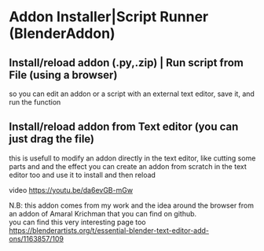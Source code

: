 # Addon Installer|Script Runner  (BlenderAddon)

## Install/reload addon (.py,.zip) | Run script from File (using a browser) 
so you can edit an addon or a script with an external text editor, save it, and run the function

## Install/reload addon from Text editor (you can just drag the file)
this is usefull to modify an addon directly in the text editor, like cutting some parts and and the effect
you can create an addon from scratch in the text editor too and use it to install and then reload

video https://youtu.be/da6evGB-mGw

N.B: this addon comes from my work and the idea around the browser from an addon of Amaral Krichman that you can find on github.  
you can find this very interesting page too https://blenderartists.org/t/essential-blender-text-editor-add-ons/1163857/109
